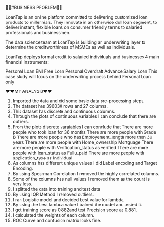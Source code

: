 🎈🎈#BUSINESS PROBLEM🎈🎈

LoanTap is an online platform committed to delivering customized loan products to millennials. They innovate in an otherwise dull loan segment, to deliver instant, flexible loans on consumer friendly terms to salaried professionals and businessmen.

The data science team at LoanTap is building an underwriting layer to determine the creditworthiness of MSMEs as well as individuals.

LoanTap deploys formal credit to salaried individuals and businesses 4 main financial instruments:

Personal Loan
EMI Free Loan
Personal Overdraft
Advance Salary Loan
This case study will focus on the underwriting process behind Personal Loan only

❤️❤️MY ANALYSIS❤️❤️

1. Imported the data and did some basic data pre-processing steps.
2. The dataset has 396030 rows and 27 columns.
3. This dataset has discrete and continuous columns.
4. Through the plots of continuous variables I can conclude that there are outliers.
5. From the plots discrete varaiables I can conclude that
          There are more people who took loan for 36 months
          There are more people with Grade B
          There are more people who has Employement_length more than 30 years
          There are more people with Home_ownership Mortguage
          There are more people with Verification_status as verified
          There are more people with loan_status as Fullu_paid
          There are more people with application_type as Individual
6. As columns has different unique values I did Label encoding and Target Encoding.
7. By using Spearman Correlation I removed the highly correlated columns.
8. Some of the columns has null values I removed them as the count is very less.
9. I splitted the data into training and test data
10. By using IQR Method I removed outliers.
11. I ran Logistic model and decided best value for lambda.
12. By using the best lambda value I trained the model and tested it.
13. I got training score as 0.882and test Precision score as 0.881.
14. I calculated the weights of each column.
15. ROC Curve and confusion matrix looks fine.
